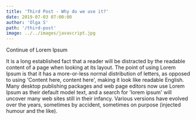 ```yaml
---
title: 'Third Post - Why do we use it?'
date: 2019-07-03 07:00:00
author: 'Olga S'
path: '/third-post'
image: ../../images/javascript.jpg
---
```


Continue of Lorem Ipsum

It is a long established fact that a reader will be distracted by the readable content of a page when looking at its layout. The point of using Lorem Ipsum is that it has a more-or-less normal distribution of letters, as opposed to using 'Content here, content here', making it look like readable English. Many desktop publishing packages and web page editors now use Lorem Ipsum as their default model text, and a search for 'lorem ipsum' will uncover many web sites still in their infancy. Various versions have evolved over the years, sometimes by accident, sometimes on purpose (injected humour and the like).
